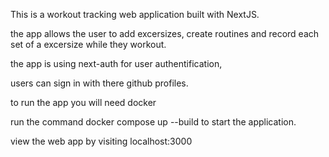 This is a workout tracking web application built with NextJS.

the app allows the user to add excersizes, create routines and record each set of a excersize while they workout.

the app is using next-auth for user authentification,

users can sign in with there github profiles.

to run the app you will need docker

run the command docker compose up --build to start the application.

view the web app by visiting localhost:3000
